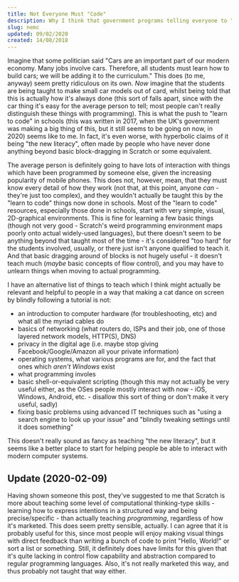 ```yaml
---
title: Not Everyone Must "Code"
description: Why I think that government programs telling everyone to "code" are pointless.
slug: nemc
updated: 09/02/2020
created: 14/08/2018
---
```

Imagine that some politician said "Cars are an important part of our modern economy. Many jobs involve cars. Therefore, all students must learn how to build cars; we will be adding it to the curriculum."
This does (to me, anyway) seem pretty ridiculous on its own.
*Now* imagine that the students are being taught to make small car models out of card, whilst being told that this is actually how it's always done (this sort of falls apart, since with the car thing it's easy for the average person to tell; most people can't really distinguish these things with programming).
This is what the push to "learn to code" in schools (this was written in 2017, when the UK's government was making a big thing of this, but it still seems to be going on now, in 2020) seems like to me.
In fact, it's even worse, with hyperbolic claims of it being "the new literacy", often made by people who have never done anything beyond basic block-dragging in Scratch or some equivalent.

The average person is definitely going to have lots of interaction with things which have been programmed by someone else, given the increasing popularity of mobile phones.
This does not, however, mean, that they must know every detail of how they work (not that, at this point, anyone *can* - they're just too complex), and they wouldn't actually be taught this by the "learn to code" things now done in schools.
Most of the "learn to code" resources, especially those done in schools, start with very simple, visual, 2D-graphical environments.
This is fine for learning a few basic things (though not very good - Scratch's weird programming environment maps poorly onto actual widely-used languages), but there doesn't seem to be anything beyond that taught most of the time - it's considered "too hard" for the students involved, usually, or there just isn't anyone qualified to teach it.
And that basic dragging around of blocks is not hugely useful - it doesn't teach much (*maybe* basic concepts of flow control), and you may have to *un*learn things when moving to actual programming.

I have an alternative list of things to teach which I think might actually be relevant and helpful to people in a way that making a cat dance on screen by blindly following a tutorial is not:

* an introduction to computer hardware (for troubleshooting, etc) and what all the myriad cables do
* basics of networking (what routers do, ISPs and their job, one of those layered network models, HTTP(S), DNS)
* privacy in the digital age (i.e. maybe stop giving Facebook/Google/Amazon all your private information)
* operating systems, what various programs are for, and the fact that ones which *aren't Windows* exist
* what programming involes
* basic shell-or-equivalent scripting (though this may not actually be very useful either, as the OSes people mostly interact with now - iOS, Windows, Android, etc. - disallow this sort of thing or don't make it very useful, sadly)
* fixing basic problems using advanced IT techniques such as "using a search engine to look up your issue" and "blindly tweaking settings until it does something"

This doesn't really sound as fancy as teaching "the new literacy", but it seems like a better place to start for helping people be able to interact with modern computer systems.

## Update (2020-02-09)

Having shown someone this post, they've suggested to me that Scratch is more about teaching some level of computational thinking-type skills - learning how to express intentions in a structured way and being precise/specific - than actually teaching *programming*, regardless of how it's marketed.
This does seem pretty sensible, actually.
I can agree that it is probably useful for this, since most people will enjoy making visual things with direct feedback than writing a bunch of code to print "Hello, World!" or sort a list or something.
Still, it definitely does have limits for this given that it's quite lacking in control flow capability and abstraction compared to regular programming languages.
Also, it's not really marketed this way, and thus probably not taught that way either.
